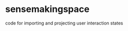 sensemakingspace
==============================

code for importing and projecting user interaction states